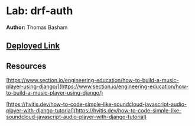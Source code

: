 # Lab: drf-auth

**Author:** Thomas Basham

## [Deployed Link](https://music-api-thomas-basham.herokuapp.com/api/v1/music/player/)

## Resources

[https://www.section.io/engineering-education/how-to-build-a-music-player-using-django/](https://www.section.io/engineering-education/how-to-build-a-music-player-using-django/)

[https://hvitis.dev/how-to-code-simple-like-soundcloud-javascript-audio-player-with-django-tutorial](https://hvitis.dev/how-to-code-simple-like-soundcloud-javascript-audio-player-with-django-tutorial)